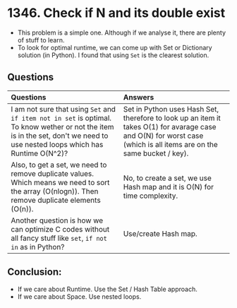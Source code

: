 # 1346. Check if N and its double exist
- This problem is a simple one. Although if we analyse it, there are plenty of stuff to learn.
- To look for optimal runtime, we can come up with Set or Dictionary solution (in Python). I found that using `Set` is the clearest solution.  
## Questions
|Questions|Answers|
|:-|:-|
|I am not sure that using `Set` and  `if item not in set` is optimal. To know wether or not the item is in the set, don't we need to use nested loops which has Runtime O(N^2)?|Set in Python uses Hash Set, therefore to look up an item it takes O(1) for avarage case and O(N) for worst case (which is all items are on the same bucket / key).|
|Also, to get a set, we need to remove duplicate values. Which means we need to sort the array (O(nlogn)). Then remove duplicate elements (O(n)).|No, to create a set, we use Hash map and it is O(N) for time complexity.|
|Another question is how we can optimize C codes without all fancy stuff like `set`, `if not in` as in Python?|Use/create Hash map.|

## Conclusion:
- If we care about Runtime. Use the Set / Hash Table approach.
- If we care about Space. Use nested loops.
